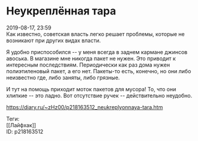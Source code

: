 Неукреплённая тара
===================

   
 2019-08-17, 23:59   
  Как известно, советская власть легко решает проблемы, которые не возникают при других видах власти.   
   
 Я удобно приспособился -- у меня всегда в заднем кармане джинсов авоська. В магазине мне никогда пакет не нужен. Это приводит к интересным последствиям. Периодически как раз дома нужен полиэтиленовый пакет, а его нет. Пакеты-то есть, конечно, но они либо неизвестно где, либо заняты, либо грязные.   
   
 И тут на помощь приходит моток пакетов для мусора! То, что они хлипкие -- это ладно. Вот отсутствие ручек -- действительно неудобно.   
    
 <https://diary.ru/~zHz00/p218163512_neukreplyonnaya-tara.htm>   
   
 Теги:   
 [[Лайфхак]]   
 ID: p218163512